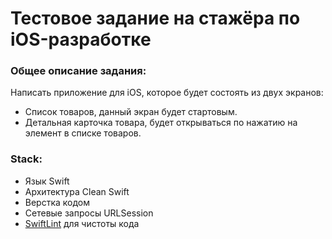 # Тестовое задание на стажёра по iOS-разработке

### Общее описание задания:
Написать приложение для iOS, которое будет состоять из двух экранов: 
- Список товаров, данный экран будет стартовым.
- Детальная карточка товара, будет открываться по нажатию на элемент в списке товаров.

### Stack:
 - Язык Swift
 - Архитектура Clean Swift
 - Верстка кодом
 - Сетевые запросы URLSession
 - [SwiftLint](https://github.com/realm/SwiftLint) для чистоты кода
